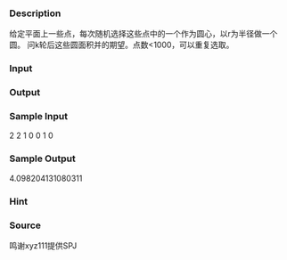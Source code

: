 
### Description
给定平面上一些点，每次随机选择这些点中的一个作为圆心，以r为半径做一个圆。
问k轮后这些圆面积并的期望。点数<1000，可以重复选取。
### Input

### Output

### Sample Input
2 2 1
0 0
1 0


### Sample Output
4.098204131080311

### Hint

### Source
鸣谢xyz111提供SPJ